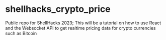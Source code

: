 # shellhacks_crypto_price
Public repo for ShellHacks 2023; This will be a tutorial on how to use React and the Websocket API to get realtime pricing data for crypto currencies such as Bitcoin

